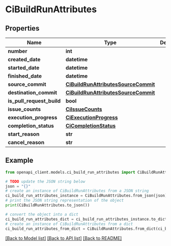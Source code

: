 # CiBuildRunAttributes


## Properties

Name | Type | Description | Notes
------------ | ------------- | ------------- | -------------
**number** | **int** |  | [optional] 
**created_date** | **datetime** |  | [optional] 
**started_date** | **datetime** |  | [optional] 
**finished_date** | **datetime** |  | [optional] 
**source_commit** | [**CiBuildRunAttributesSourceCommit**](CiBuildRunAttributesSourceCommit.md) |  | [optional] 
**destination_commit** | [**CiBuildRunAttributesSourceCommit**](CiBuildRunAttributesSourceCommit.md) |  | [optional] 
**is_pull_request_build** | **bool** |  | [optional] 
**issue_counts** | [**CiIssueCounts**](CiIssueCounts.md) |  | [optional] 
**execution_progress** | [**CiExecutionProgress**](CiExecutionProgress.md) |  | [optional] 
**completion_status** | [**CiCompletionStatus**](CiCompletionStatus.md) |  | [optional] 
**start_reason** | **str** |  | [optional] 
**cancel_reason** | **str** |  | [optional] 

## Example

```python
from openapi_client.models.ci_build_run_attributes import CiBuildRunAttributes

# TODO update the JSON string below
json = "{}"
# create an instance of CiBuildRunAttributes from a JSON string
ci_build_run_attributes_instance = CiBuildRunAttributes.from_json(json)
# print the JSON string representation of the object
print(CiBuildRunAttributes.to_json())

# convert the object into a dict
ci_build_run_attributes_dict = ci_build_run_attributes_instance.to_dict()
# create an instance of CiBuildRunAttributes from a dict
ci_build_run_attributes_from_dict = CiBuildRunAttributes.from_dict(ci_build_run_attributes_dict)
```
[[Back to Model list]](../README.md#documentation-for-models) [[Back to API list]](../README.md#documentation-for-api-endpoints) [[Back to README]](../README.md)


